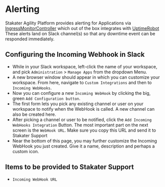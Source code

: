 # Alerting

Stakater Agility Platform provides alerting for Applications via [IngressMonitorController](https://github.com/stakater/IngressMonitorController) which out of the box integrates with [UptimeRobot](https://uptimerobot.com)  These alerts land on Slack channel(s) so that any downtime event can be responded immediately.


## Configuring the Incoming Webhook in Slack 

- While in your Slack workspace, left-click the name of your workspace, and pick `Administration` > `Manage Apps` from the dropdown Menu.
- A new browser window should appear in which you can customize your workspace. From here, navigate to `Custom Integrations` and then to `Incoming WebHooks`.
- Now you can configure a new `Incoming WebHook` by clicking the big, green `Add Configuration button`.
- The first form lets you pick any existing channel or user on your workspace to notify when the WebHook is called. A new channel can also be created here.
- After picking a channel or user to be notified, click the `Add Incoming WebHooks Integration` Button. The most important part on the next screen is the `WebHook URL`. Make sure you copy this URL and send it to Stakater Support
- Near the bottom of this page, you may further customize the Incoming WebHook you just created. Give it a name, description and perhaps a custom icon.

## Items to be provided to Stakater Support
- `Incoming WebHook URL`